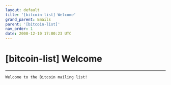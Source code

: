 ```yaml
---
layout: default
title: '[bitcoin-list] Welcome'
grand_parent: Emails
parent: '[bitcoin-list]'
nav_order: 1
date: 2008-12-10 17:00:23 UTC
---
```


# [bitcoin-list] Welcome

---

```
Welcome to the Bitcoin mailing list!
```
